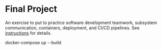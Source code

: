 # Final Project

An exercise to put to practice software development teamwork, subsystem communication, containers, deployment, and CI/CD pipelines. See [instructions](./instructions.md) for details.


docker-compose up --build